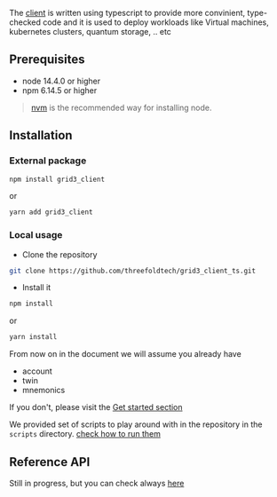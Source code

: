 The [client](https://github.com/threefoldtech/grid3_client_ts) is written using typescript to provide more convinient, type-checked code and it is used to deploy workloads like Virtual machines, kubernetes clusters, quantum storage, .. etc


## Prerequisites
- node 14.4.0 or higher 
- npm 6.14.5 or higher

> [nvm](https://nvm.sh/) is the recommended way for installing node.

## Installation

### External package

```bash
npm install grid3_client
```

or

```bash
yarn add grid3_client
```

### Local usage

- Clone the repository

```bash
git clone https://github.com/threefoldtech/grid3_client_ts.git
```

- Install it

```bash
npm install
```

or

```bash
yarn install
```


From now on in the document we will assume you already have
- account 
- twin
- mnemonics

If you don't, please visit the [Get started section](tfgrid3_getstarted)

We provided set of scripts to play around with in the repository in the `scripts` directory. [check how to run them](grid3_javascript_run_scripts)


## Reference API
Still in progress, but you can check always [here](https://threefoldtech.github.io/grid3_client_ts/api/)